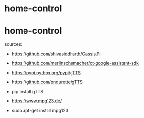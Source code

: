 # home-control
# home-control



sources:
- https://github.com/shivasiddharth/GassistPi
- https://github.com/merlinschumacher/ct-google-assistant-sdk


- https://pypi.python.org/pypi/gTTS
- https://github.com/pndurette/gTTS
- pip install gTTS

- https://www.mpg123.de/
- sudo apt-get install mpg123

